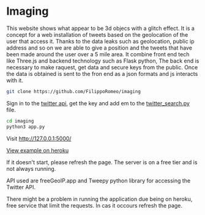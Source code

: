# Imaging

 This website shows what appear to be 3d objecs with a glitch effect. It is a concept for a web installation of tweets based on the geolocation of the user that access it. Thanks to the data leaks such as geolocation, public ip address and so on we are able to give a position and the tweets that have been made around the user over a 5 mile area. It combine front end tech like Three.js and backend technology such as Flask python, The back end is necessary to make raquest, get data and secure keys from the public. Once the data is obtained is sent to the fron end as a json formats and js interacts with it. 

 ```bash
git clone https://github.com/FilippoRomeo/imaging
```
Sign in to the [twitter api](https://developer.twitter.com/en/docs/twitter-api), get the key and add em to the [twitter_search.py](https://github.com/FilippoRomeo/imaging/blob/main/twitter_search.py) file.
 ```bash
cd imaging
python3 app.py
```

Visit http://127.0.0.1:5000/

[View example on heroku](https://iamaging.herokuapp.com/)
 
If it doesn't start, please refresh the page. The server is on a free tier and is not always running.

API used are freeGeoIP.app and Tweepy python library for accessing the Twitter API. 

There might be a problem in running the application due being on heroku, free service that limit the requests. In cas it occours refresh the page.
